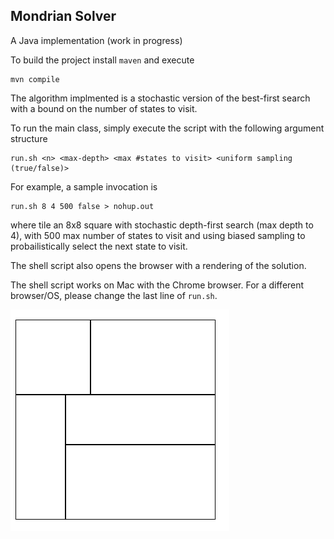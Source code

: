 ## Mondrian Solver

A Java implementation (work in progress)

To build the project install `maven` and execute
```
mvn compile
```

The algorithm implmented is a stochastic version of the best-first search with a bound on the number of states to visit.

To run the main class, simply execute the script with the following argument structure
```
run.sh <n> <max-depth> <max #states to visit> <uniform sampling (true/false)>
```
For example, a sample invocation is
```
run.sh 8 4 500 false > nohup.out
```
where tile an 8x8 square with stochastic depth-first search (max depth to 4), with 500 max number of states to visit and using biased sampling to probailistically select the next state to visit.

The shell script also opens the browser with a rendering of the solution.

The shell script works on Mac with the Chrome browser. For a different browser/OS, please change the last line of `run.sh`. 

![8x8 square](sample.png)


